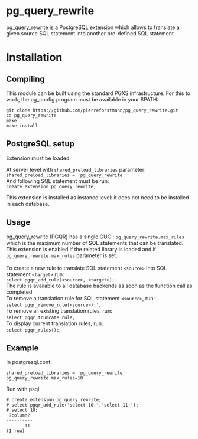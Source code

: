 # pg_query_rewrite
pg_query_rewrite is a PostgreSQL extension which allows to translate a given source SQL statement into another pre-defined SQL statement.


# Installation
## Compiling

This module can be built using the standard PGXS infrastructure. For this to work, the pg_config program must be available in your $PATH:
  
`git clone https://github.com/pierreforstmann/pg_query_rewrite.git` <br>
`cd pg_query_rewrite` <br>
`make` <br>
`make install` <br>

## PostgreSQL setup

Extension must be loaded:

At server level with `shared_preload_libraries` parameter: <br> 
`shared_preload_libraries = 'pg_query_rewrite'` <br>
And following SQL statement must be run: <br>
`create extension pg_query_rewrite;`

This extension is installed as instance level: it does not need to be installed in each database. <br>

## Usage
pg_query_rewrite (PGQR) has a single GUC : `pg_query_rewrite.max_rules` which is the maximum number of SQL statements that can be translated.
This extension is enabled if the related library is loaded and if `pg_query_rewrite.max_rules` parameter is set.
<br>
<br>
To create a new rule to translate SQL statement `<source>` into SQL statement `<target>` run: <br>
`select pgqr_add_rule(<source>, <target>);` <br>
The rule is available to all database backends as soon as the function call as completed.
<br>
To remove a translation rule for SQL statement `<source>`, run:
<br>
`select pgqr_remove_rule(<source>);'`.
<br>
To remove all existing translation rules, run:
<br>
`select pgqr_truncate_rule;`.
<br>
To display current translation rules, run:
<br>
`select pgqr_rules();`.
<br>
## Example

In postgresql.conf:

`shared_preload_libraries = 'pg_query_rewrite'` <br>
`pg_query_rewrite.max_rules=10`

Run with psql:
```
# create extension pg_query_rewrite;
# select pgqr_add_rule('select 10;','select 11;');
# select 10;
 ?column? 
----------
       11
(1 row)


